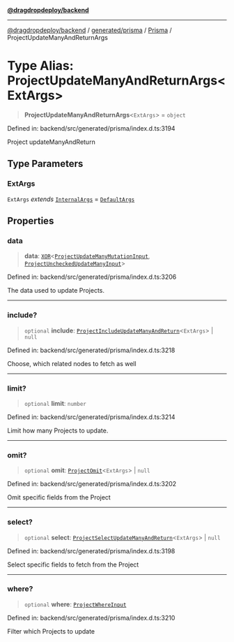 [**@dragdropdeploy/backend**](../../../../../README.md)

***

[@dragdropdeploy/backend](../../../../../README.md) / [generated/prisma](../../../README.md) / [Prisma](../README.md) / ProjectUpdateManyAndReturnArgs

# Type Alias: ProjectUpdateManyAndReturnArgs\<ExtArgs\>

> **ProjectUpdateManyAndReturnArgs**\<`ExtArgs`\> = `object`

Defined in: backend/src/generated/prisma/index.d.ts:3194

Project updateManyAndReturn

## Type Parameters

### ExtArgs

`ExtArgs` *extends* [`InternalArgs`](../../../runtime/library/type-aliases/InternalArgs.md) = [`DefaultArgs`](../../../runtime/library/type-aliases/DefaultArgs.md)

## Properties

### data

> **data**: [`XOR`](XOR.md)\<[`ProjectUpdateManyMutationInput`](ProjectUpdateManyMutationInput.md), [`ProjectUncheckedUpdateManyInput`](ProjectUncheckedUpdateManyInput.md)\>

Defined in: backend/src/generated/prisma/index.d.ts:3206

The data used to update Projects.

***

### include?

> `optional` **include**: [`ProjectIncludeUpdateManyAndReturn`](ProjectIncludeUpdateManyAndReturn.md)\<`ExtArgs`\> \| `null`

Defined in: backend/src/generated/prisma/index.d.ts:3218

Choose, which related nodes to fetch as well

***

### limit?

> `optional` **limit**: `number`

Defined in: backend/src/generated/prisma/index.d.ts:3214

Limit how many Projects to update.

***

### omit?

> `optional` **omit**: [`ProjectOmit`](ProjectOmit.md)\<`ExtArgs`\> \| `null`

Defined in: backend/src/generated/prisma/index.d.ts:3202

Omit specific fields from the Project

***

### select?

> `optional` **select**: [`ProjectSelectUpdateManyAndReturn`](ProjectSelectUpdateManyAndReturn.md)\<`ExtArgs`\> \| `null`

Defined in: backend/src/generated/prisma/index.d.ts:3198

Select specific fields to fetch from the Project

***

### where?

> `optional` **where**: [`ProjectWhereInput`](ProjectWhereInput.md)

Defined in: backend/src/generated/prisma/index.d.ts:3210

Filter which Projects to update
